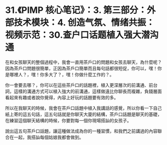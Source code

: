 # 31.《PIMP 核心笔记》：3. 第三部分：外部技术模块：4. 创造气氛、情绪共振：视频示范：30.查户口话题植入强大潜沟通

在和女孩聊天的整個過程中，我會一直用茶戶口的問題和女孩去聊天，為什麼呢？因為茶戶口問題很簡單，正因為茶戶口簡單而且每句話都很短促，你可以，嘿！你是哪裡人？，嘿！你多大了？，嘿！你做什麼工作的？。

你一會要去哪？，你可以在這些茶戶口的話題裡，植入更深層次的前溝通、前台詞，這樣的溝通方式可以植入強大的前溝通，這樣做遠比你聊長而複雜，負錢層面看起來有趣或者說你覺得，內容上好玩的話題要有效的多。

所以在我聊天的時候，我會在茶戶口話題中植入我講話的感覺，所以你看一下自己紙上寄的這五句話，這五句話就是你聊天大廈的結構，茶戶口話題是聊天的基礎，在練習這個聊天結構的時候，你要對每一個你現場搭訕的女孩子。

說出這五句茶戶口話題，讓這種做法成為你的一種習慣，和我們之前講過的內容聯合在一起，我搭訕每個姑娘我都會做到。